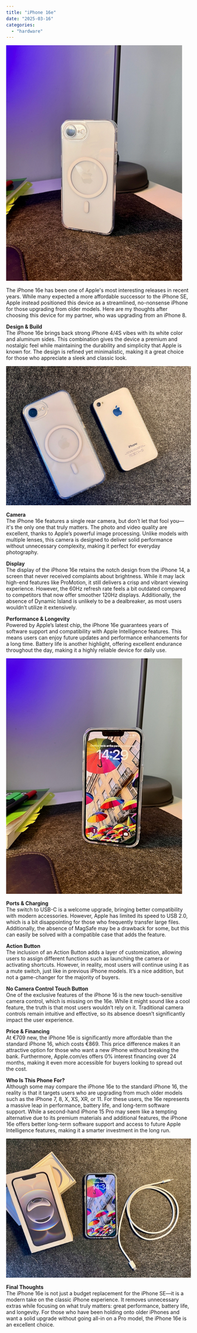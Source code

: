 ```yaml
---
title: "iPhone 16e"
date: "2025-03-16"
categories: 
  - "hardware"
---
```


![](images/iphone-16e-1.jpeg)

The iPhone 16e has been one of Apple's most interesting releases in recent years. While many expected a more affordable successor to the iPhone SE, Apple instead positioned this device as a streamlined, no-nonsense iPhone for those upgrading from older models. Here are my thoughts after choosing this device for my partner, who was upgrading from an iPhone 8.

**Design & Build**  
The iPhone 16e brings back strong iPhone 4/4S vibes with its white color and aluminum sides. This combination gives the device a premium and nostalgic feel while maintaining the durability and simplicity that Apple is known for. The design is refined yet minimalistic, making it a great choice for those who appreciate a sleek and classic look.

![](images/iphone-16e-3.jpeg)

**Camera**  
The iPhone 16e features a single rear camera, but don’t let that fool you—it's the only one that truly matters. The photo and video quality are excellent, thanks to Apple’s powerful image processing. Unlike models with multiple lenses, this camera is designed to deliver solid performance without unnecessary complexity, making it perfect for everyday photography.

**Display**  
The display of the iPhone 16e retains the notch design from the iPhone 14, a screen that never received complaints about brightness. While it may lack high-end features like ProMotion, it still delivers a crisp and vibrant viewing experience. However, the 60Hz refresh rate feels a bit outdated compared to competitors that now offer smoother 120Hz displays. Additionally, the absence of Dynamic Island is unlikely to be a dealbreaker, as most users wouldn’t utilize it extensively.

**Performance & Longevity**  
Powered by Apple’s latest chip, the iPhone 16e guarantees years of software support and compatibility with Apple Intelligence features. This means users can enjoy future updates and performance enhancements for a long time. Battery life is another highlight, offering excellent endurance throughout the day, making it a highly reliable device for daily use.

![](images/iphone-16e-2.jpeg)

**Ports & Charging**  
The switch to USB-C is a welcome upgrade, bringing better compatibility with modern accessories. However, Apple has limited its speed to USB 2.0, which is a bit disappointing for those who frequently transfer large files. Additionally, the absence of MagSafe may be a drawback for some, but this can easily be solved with a compatible case that adds the feature.

**Action Button**  
The inclusion of an Action Button adds a layer of customization, allowing users to assign different functions such as launching the camera or activating shortcuts. However, in reality, most users will continue using it as a mute switch, just like in previous iPhone models. It’s a nice addition, but not a game-changer for the majority of buyers.

**No Camera Control Touch Button**  
One of the exclusive features of the iPhone 16 is the new touch-sensitive camera control, which is missing on the 16e. While it might sound like a cool feature, the truth is that most users wouldn’t rely on it. Traditional camera controls remain intuitive and effective, so its absence doesn’t significantly impact the user experience.

**Price & Financing**  
At €709 new, the iPhone 16e is significantly more affordable than the standard iPhone 16, which costs €869. This price difference makes it an attractive option for those who want a new iPhone without breaking the bank. Furthermore, Apple.com/es offers 0% interest financing over 24 months, making it even more accessible for buyers looking to spread out the cost.

**Who Is This Phone For?**  
Although some may compare the iPhone 16e to the standard iPhone 16, the reality is that it targets users who are upgrading from much older models such as the iPhone 7, 8, X, XS, XR, or 11. For these users, the 16e represents a massive leap in performance, battery life, and long-term software support. While a second-hand iPhone 15 Pro may seem like a tempting alternative due to its premium materials and additional features, the iPhone 16e offers better long-term software support and access to future Apple Intelligence features, making it a smarter investment in the long run.

![](images/iphone-16e-4.jpeg)

**Final Thoughts**  
The iPhone 16e is not just a budget replacement for the iPhone SE—it is a modern take on the classic iPhone experience. It removes unnecessary extras while focusing on what truly matters: great performance, battery life, and longevity. For those who have been holding onto older iPhones and want a solid upgrade without going all-in on a Pro model, the iPhone 16e is an excellent choice.